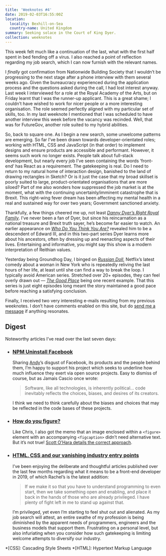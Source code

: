 ```yaml
---
title: 'Weeknotes #4'
date: 2019-02-03T16:55:00Z
location:
  locality: Bexhill-on-Sea
  country-name: United Kingdom
summary: Seeking solace in the Court of King Dyer.
collection: weeknotes
---
```

This week felt much like a continuation of the last, what with the first half spent in bed fending off a virus. I also reached a point of reflection regarding my job search, which I can now furnish with the relevant names.

I *finally* got confirmation from Nationwide Building Society that I wouldn’t be progressing to the next stage after a phone interview with them several weeks ago. Given the bureaucracy experienced during the application process and the questions asked during the call, I had lost interest anyway. Last week I interviewed for a role at the Royal Academy of the Arts, but on Friday learnt that I was the runner-up applicant. This is a great shame; I couldn’t have wished to work for nicer people or a more interesting organisation. The role seemed perfectly aligned with my particular set of skills, too. In my last weeknote I mentioned that I was scheduled to have another interview this week before the vacancy was recinded. Well, that was for FutureGov, another role suited to my hybrid abilities.

So, back to square one. As I begin a new search, some unwelcome patterns are emerging. So far I’ve been drawn towards developer-orientated roles; working with HTML, CSS and JavaScript (in that order) to implement designs and ensure products are accessible and performant. However, it seems such work no longer exists. People talk about full-stack development, but nearly every job I’ve seen containing the words ‘front-end’ has React as a requirement. The gatekeeping is real. Do I need to return to my natural home of interaction design, banished to the land of drawing rectangles in Sketch? Or is it just the case that my broad skillset is poorly suited to large, product-orientated organisations that are more siloed? Part of me also wonders how suppressed the job market is at the moment, what with the continuing uncertainly/imminent catastrophe that is Brexit. This right-wing fever dream has been affecting my mental health in a real and sustained way for over two years; Government sanctioned anxiety.

Thankfully, a few things cheered me up, not least <cite>[Danny Dyer’s Right Royal Family][1]</cite>. I’ve never been a fan of Dyer, but since his reincarnation as a national treasure and Brexit truth sayer, he’s become far easier to watch. An earlier appearance on <cite>[Who Do You Think You Are?][2]</cite> revealed him to be a descendent of Edward III, and in this two-part series Dyer learns more about his ancestors, often by dressing up and reenacting aspects of their lives. Entertaining and informative, you might say this show is a modern interpretation of Reithian values.

Yesterday being Groundhog Day, I binged on <cite>[Russian Doll][3]</cite>, Netflix’s latest comedy about a woman in New York who is repeatedly reliving the last hours of her life, at least until she can find a way to break the loop. I typically avoid American series. Stretched over 20+ episodes, they can feel overly drawn out — <cite>[The Good Place][4]</cite> being one recent example. That this series is just eight episodes long meant the story maintained a good pace before reaching a satisfying conclusion.

Finally, I received two very interesting e-mails resulting from my previous weeknotes. I don’t have comments enabled on this site, but do [send me a message][5] if anything resonates.

## Digest

Noteworthy articles I’ve read over the last seven days:

* ### [NPM Uninstall Facebook][6]

  Sharing [Andy][7]’s disgust of Facebook, its products and the people behind them, I’m happy to support his project which seeks to underline how much influence they exert via open source projects. Easy to dismiss of course, but as Jamais Cascio once wrote:

  > Software, like all technologies, is inherently political… code inevitably reflects the choices, biases, and desires of its creators.

  I think we need to think carefully about the biases and choices that may be reflected in the code bases of these projects.

* ### [How do you figure?][8]

  Like Chris, I also got the memo that an image enclosed within a `<figure>` element with an accompanying `<figcaption>` didn’t need alternative text. But it’s not true! [Scott O’Hara details the correct approach][9].

* ### [HTML, CSS and our vanishing industry entry points][10]

  I’ve been enjoying the deliberate and thoughtful articles published over the last few months regarding what it means to be a front-end developer in 2019, of which Rachel’s is the latest addition:

  > If we make it so that you have to understand programming to even start, then we take something open and enabling, and place it back in the hands of those who are already privileged. I have plenty of fight left in me to stand up against that.

  I’m privileged, yet even I’m starting to feel shut out and alienated. As my job search will attest, an entire swathe of my profession is being diminished by the apparent needs of programmers, engineers and the business models that support them. Frustrating on a personal level, but also infuriating when you consider how such gatekeeping is limiting welcome attempts to diversify our industry.

[1]: https://www.bbc.co.uk/programmes/b0c154pd
[2]: https://www.bbc.co.uk/programmes/b083wt14
[3]: https://www.netflix.com/title/80211627
[4]: https://en.wikipedia.org/wiki/The_Good_Place
[5]: /contact/
[6]: https://npm-uninstall-facebook.com
[7]: https://andy-bell.design/
[8]: https://css-tricks.com/how-do-you-figure/
[9]: https://www.scottohara.me/blog/2019/01/21/how-do-you-figure.html
[10]: https://rachelandrew.co.uk/archives/2019/01/30/html-css-and-our-vanishing-industry-entry-points/

*[CSS]: Cascading Style Sheets
*[HTML]: Hypertext Markup Language
